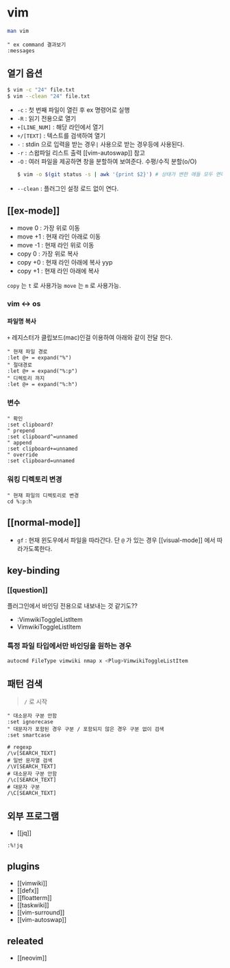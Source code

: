 # vim

```sh
man vim
```
```vim
" ex command 결과보기
:messages
``````

## 열기 옵션
```sh
$ vim -c "24" file.txt
$ vim --clean "24" file.txt
```
- `-c` : 첫 번째 파일이 열린 후 ex 명령어로 실행
- `-R` : 읽기 전용으로 열기
- `+[LINE_NUM]` : 해당 라인에서 열기
- `+/[TEXT]` : 텍스트를 검색하여 열기
- `-` : stdin 으로 입력을 받는 경우`|` 사용으로 받는 경우등에 사용된다.
- `-r` : 스왑파일 리스트 출력 [[vim-autoswap]] 참고
- `-O` : 여러 파일을 제공하면 창을 분할하여 보여준다. 수평/수직 분할(o/O)
  ```sh
  $ vim -o $(git status -s | awk '{print $2}') # 상태가 변한 애들 모두 연다.
  ```
- `--clean` : 플러그인 설정 로드 없이 연다.

## [[ex-mode]]
- move 0 : 가장 위로 이동
- move +1 : 현재 라인 아래로 이동
- move -1 : 현재 라인 위로 이동
- copy 0 : 가장 위로 복사
- copy +0 : 현재 라인 아래에 복사 yyp
- copy +1 : 현재 라인 아래에 복사

`copy` 는 `t` 로 사용가능 `move` 는 `m` 로 사용가능.

### vim <-> os
#### 파일명 복사
`+` 레지스터가 클립보드(mac)인걸 이용하여 아래와 같이 전달 한다.
```vim
" 현재 파일 경로
:let @+ = expand("%")
" 절대경로
:let @+ = expand("%:p")
" 디렉토리 까지
:let @+ = expand("%:h")
```

### 변수
```vim
" 확인
:set clipboard?
" prepend
:set clipboard^=unnamed
" append
:set clipboard+=unnamed
" override
:set clipboard=unnamed
```

### 워킹 디렉토리 변경
```vim
" 현재 파일의 디렉토리로 변경
cd %:p:h
```

## [[normal-mode]]
- `gf` : 현재 윈도우에서 파일을 따라간다. 단 `@` 가 있는 경우 [[visual-mode]] 에서 따라가도록한다.

## key-binding
### <Plug> [[question]]
플러그인에서 바인딩 전용으로 내보내는 것 같기도??
- :VimwikiToggleListItem<CR>
- <Plug>VimwikiToggleListItem

### 특정 파일 타입에서만 바인딩을 원하는 경우
```sh
autocmd FileType vimwiki nmap x <Plug>VimwikiToggleListItem
```

## 패턴 검색
> `/` 로 시작

```vim
" 대소문자 구분 안함
:set ignorecase
" 대문자가 포함된 경우 구분 / 포함되지 않은 경우 구분 없이 검색
:set smartcase
```

```vim
# regexp
/\v[SEARCH_TEXT]
# 일반 문자열 검색
/\V[SEARCH_TEXT]
# 대소문자 구분 안함
/\c[SEARCH_TEXT]
# 대문자 구분
/\C[SEARCH_TEXT]
```

## 외부 프로그램
- [[jq]]
```vim
:%!jq
```

## plugins
- [[vimwiki]]
- [[defx]]
- [[floatterm]]
- [[taskwiki]]
- [[vim-surround]]
- [[vim-autoswap]]

## releated
- [[neovim]]
